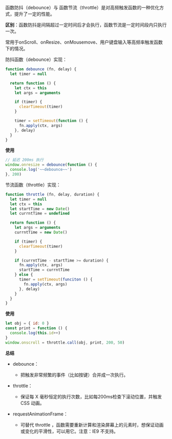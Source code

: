 函数防抖（debounce）与 函数节流（throttle）是对高频触发函数的一种优化方式，提升了一定的性能。

**区别**：函数防抖是间隔超过一定时间后才会执行，函数节流是一定时间段内只执行一次。

常用于onScroll、onResize、onMousemove、用户键盘输入等高频率触发函数下的情况。

防抖函数（debounce）实现：
```js
function debounce (fn, delay) {
  let timer = null

  return function () {
    let ctx = this
    let args = arguments

    if (timer) {
      clearTimeout(timer)
    }

    timer = setTimeout(function () {
      fn.apply(ctx, args)
    }, delay)
  }
}
```
**使用**
```js
// 延迟 200ms 执行
window.onresize = debounce(function () {
  console.log('~~debounce~~')
}, 200)
```

节流函数（throttle）实现：
```js
function throttle (fn, delay, duration) {
  let timer = null
  let ctx = this
  let startTime = new Date()
  let currntTime = undefined

  return function () {
    let args = arguments
    currntTime = new Date()

    if (timer) {
      clearTimeout(timer)
    }

    if (currntTime - startTime >= duration) {
      fn.apply(ctx, args)
      startTime = currntTime
    } else {
      timer = setTimeout(funciton () {
        fn.apply(ctx, args)
      }, delay)
    }
  }
}
```
**使用**
```js
let obj = { id: 0 }
const print = function () {
  console.log(this.id++)
}
window.onscroll = throttle.call(obj, print, 200, 50)
```

**总结**
* debounce：
  * 把触发非常频繁的事件（比如按键）合并成一次执行。

* throttle：
  * 保证每 X 毫秒恒定的执行次数，比如每200ms检查下滚动位置，并触发 CSS 动画。

* requestAnimationFrame：
  * 可替代 throttle ，函数需要重新计算和渲染屏幕上的元素时，想保证动画或变化的平滑性，可以用它。注意：IE9 不支持。